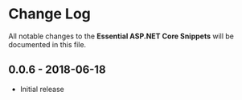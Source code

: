 # Change Log

All notable changes to the **Essential ASP.NET Core Snippets** will be documented in this file.

## 0.0.6 - 2018-06-18

* Initial release
